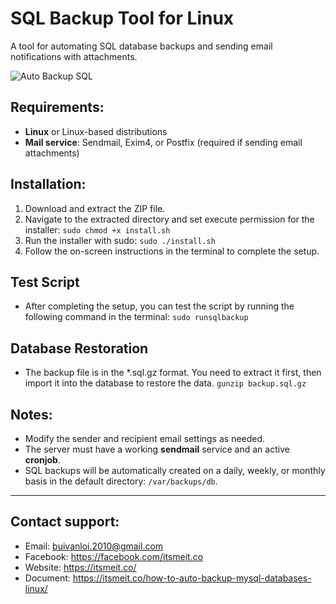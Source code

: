 # SQL Backup Tool for Linux
A tool for automating SQL database backups and sending email notifications with attachments.

![Auto Backup SQL](https://itsmeit.co/wp-content/uploads/2025/01/auto-sql-backups.png)

## Requirements:
- **Linux** or Linux-based distributions
- **Mail service**: Sendmail, Exim4, or Postfix (required if sending email attachments)

## Installation:

1. Download and extract the ZIP file.
2. Navigate to the extracted directory and set execute permission for the installer:
   `sudo chmod +x install.sh`
3. Run the installer with sudo: `sudo ./install.sh`
4. Follow the on-screen instructions in the terminal to complete the setup.

## Test Script
- After completing the setup, you can test the script by running the following command in the terminal:
  `sudo runsqlbackup`

## Database Restoration
- The backup file is in the *.sql.gz format. You need to extract it first, then import it into the database to restore the data.
  `gunzip backup.sql.gz`

## Notes:
- Modify the sender and recipient email settings as needed.
- The server must have a working **sendmail** service and an active **cronjob**.
- SQL backups will be automatically created on a daily, weekly, or monthly basis in the default directory: `/var/backups/db`.

---
## Contact support: 
- Email: buivanloi.2010@gmail.com
- Facebook: https://facebook.com/itsmeit.co
- Website: https://itsmeit.co/
- Document: https://itsmeit.co/how-to-auto-backup-mysql-databases-linux/
